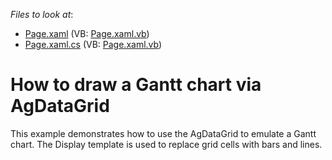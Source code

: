 <!-- default file list -->
*Files to look at*:

* [Page.xaml](./CS/Page.xaml) (VB: [Page.xaml.vb](./VB/Page.xaml.vb))
* [Page.xaml.cs](./CS/Page.xaml.cs) (VB: [Page.xaml.vb](./VB/Page.xaml.vb))
<!-- default file list end -->
# How to draw a Gantt chart via AgDataGrid


<p>This example demonstrates how to use the AgDataGrid to emulate a Gantt chart. The Display template is used to replace grid cells with bars and lines.</p>

<br/>


